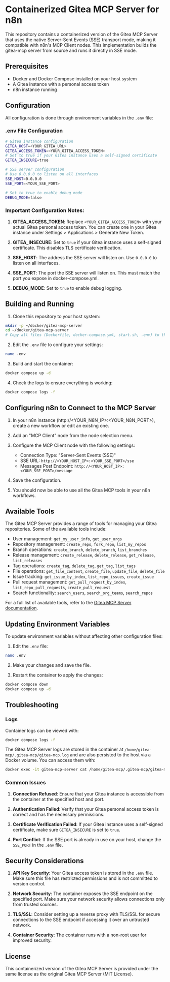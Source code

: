 # Containerized Gitea MCP Server for n8n

This repository contains a containerized version of the Gitea MCP Server that uses the native Server-Sent Events (SSE) transport mode, making it compatible with n8n's MCP Client nodes. This implementation builds the gitea-mcp server from source and runs it directly in SSE mode.

## Prerequisites

- Docker and Docker Compose installed on your host system
- A Gitea instance with a personal access token
- n8n instance running

## Configuration

All configuration is done through environment variables in the `.env` file:

### .env File Configuration

```bash
# Gitea instance configuration
GITEA_HOST=<YOUR_GITEA_URL>
GITEA_ACCESS_TOKEN=<YOUR_GITEA_ACCESS_TOKEN>
# Set to true if your Gitea instance uses a self-signed certificate
GITEA_INSECURE=true

# SSE server configuration
# Use 0.0.0.0 to listen on all interfaces
SSE_HOST=0.0.0.0
SSE_PORT=<YOUR_SSE_PORT>

# Set to true to enable debug mode
DEBUG_MODE=false
```

### Important Configuration Notes:

1. **GITEA_ACCESS_TOKEN**: Replace `<YOUR_GITEA_ACCESS_TOKEN>` with your actual Gitea personal access token. You can create one in your Gitea instance under Settings > Applications > Generate New Token.

2. **GITEA_INSECURE**: Set to `true` if your Gitea instance uses a self-signed certificate. This disables TLS certificate verification.

3. **SSE_HOST**: The address the SSE server will listen on. Use `0.0.0.0` to listen on all interfaces.

4. **SSE_PORT**: The port the SSE server will listen on. This must match the port you expose in docker-compose.yml.

5. **DEBUG_MODE**: Set to `true` to enable debug logging.

## Building and Running

1. Clone this repository to your host system:

```bash
mkdir -p ~/docker/gitea-mcp-server
cd ~/docker/gitea-mcp-server
# Copy all files (Dockerfile, docker-compose.yml, start.sh, .env) to this directory
```

2. Edit the `.env` file to configure your settings:

```bash
nano .env
```

3. Build and start the container:

```bash
docker compose up -d
```

4. Check the logs to ensure everything is working:

```bash
docker compose logs -f
```

## Configuring n8n to Connect to the MCP Server

1. In your n8n instance (http://<YOUR_N8N_IP>:<YOUR_N8N_PORT>), create a new workflow or edit an existing one.

2. Add an "MCP Client" node from the node selection menu.

3. Configure the MCP Client node with the following settings:
   - Connection Type: "Server-Sent Events (SSE)"
   - SSE URL: `http://<YOUR_HOST_IP>:<YOUR_SSE_PORT>/sse`
   - Messages Post Endpoint: `http://<YOUR_HOST_IP>:<YOUR_SSE_PORT>/message`

4. Save the configuration.

5. You should now be able to use all the Gitea MCP tools in your n8n workflows.

## Available Tools

The Gitea MCP Server provides a range of tools for managing your Gitea repositories. Some of the available tools include:

- User management: `get_my_user_info`, `get_user_orgs`
- Repository management: `create_repo`, `fork_repo`, `list_my_repos`
- Branch operations: `create_branch`, `delete_branch`, `list_branches`
- Release management: `create_release`, `delete_release`, `get_release`, `list_releases`
- Tag operations: `create_tag`, `delete_tag`, `get_tag`, `list_tags`
- File operations: `get_file_content`, `create_file`, `update_file`, `delete_file`
- Issue tracking: `get_issue_by_index`, `list_repo_issues`, `create_issue`
- Pull request management: `get_pull_request_by_index`, `list_repo_pull_requests`, `create_pull_request`
- Search functionality: `search_users`, `search_org_teams`, `search_repos`

For a full list of available tools, refer to the [Gitea MCP Server documentation](https://gitea.com/gitea/gitea-mcp).

## Updating Environment Variables

To update environment variables without affecting other configuration files:

1. Edit the `.env` file:

```bash
nano .env
```

2. Make your changes and save the file.

3. Restart the container to apply the changes:

```bash
docker compose down
docker compose up -d
```

## Troubleshooting

### Logs

Container logs can be viewed with:

```bash
docker compose logs -f
```

The Gitea MCP Server logs are stored in the container at `/home/gitea-mcp/.gitea-mcp/gitea-mcp.log` and are also persisted to the host via a Docker volume. You can access them with:

```bash
docker exec -it gitea-mcp-server cat /home/gitea-mcp/.gitea-mcp/gitea-mcp.log
```

### Common Issues

1. **Connection Refused**: Ensure that your Gitea instance is accessible from the container at the specified host and port.

2. **Authentication Failed**: Verify that your Gitea personal access token is correct and has the necessary permissions.

3. **Certificate Verification Failed**: If your Gitea instance uses a self-signed certificate, make sure `GITEA_INSECURE` is set to `true`.

4. **Port Conflict**: If the SSE port is already in use on your host, change the `SSE_PORT` in the `.env` file.

## Security Considerations

1. **API Key Security**: Your Gitea access token is stored in the `.env` file. Make sure this file has restricted permissions and is not committed to version control.

2. **Network Security**: The container exposes the SSE endpoint on the specified port. Make sure your network security allows connections only from trusted sources.

3. **TLS/SSL**: Consider setting up a reverse proxy with TLS/SSL for secure connections to the SSE endpoint if accessing it over an untrusted network.

4. **Container Security**: The container runs with a non-root user for improved security.

## License

This containerized version of the Gitea MCP Server is provided under the same license as the original Gitea MCP Server (MIT License).